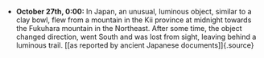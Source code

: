 ﻿-   **October 27th, 0:00:** In Japan, an unusual, luminous object, similar to a clay bowl, flew from a mountain in the Kii province at midnight towards the Fukuhara mountain in the Northeast. After some time, the object changed direction, went South and was lost from sight, leaving behind a luminous trail. [\[as reported by ancient Japanese documents\]]{.source}
